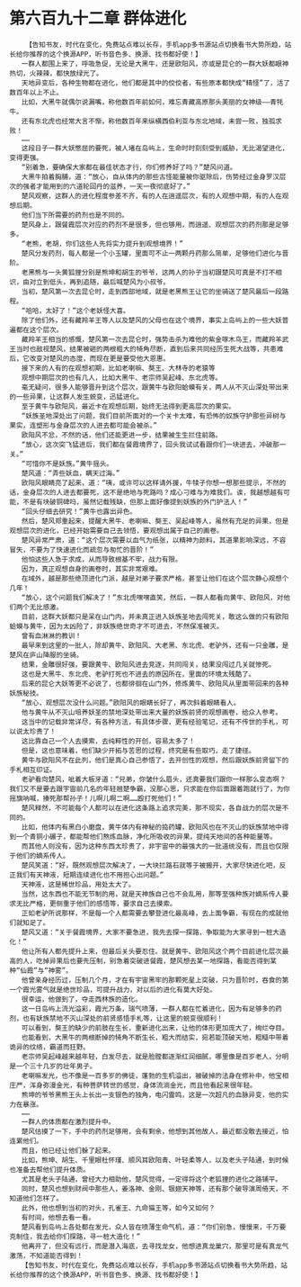 # 第六百九十二章 群体进化
        【告知书友，时代在变化，免费站点难以长存，手机app多书源站点切换看书大势所趋，站长给你推荐的这个换源APP，听书音色多、换源、找书都好使！】
       一群人都围上来了，呼吸急促，无论是大黑牛，还是欧阳风，亦或是昆仑的一群大妖都眼神热切，火辣辣，都快放绿光了。
       天地异变后，各种生物都在进化，他们都是其中的佼佼者，有些原本都快成“精怪”了，活了数百年以上不止。
       比如，大黑牛就偶尔说漏嘴，称他数百年前如何，难忘青藏高原那头美丽的女神级——青牦牛。
       还有东北虎也经常大言不惭，称他数百年来纵横西伯利亚与东北地域，未尝一败，独孤求败！
       ……
       这段日子一群大妖憋屈的要死，被人堵在岛屿上，生命时时刻刻受到威胁，无比渴望进化，变得更强。
       “别着急，要确保大家都在最佳状态才行，你们修养好了吗？”楚风问道。
       大黑牛拍着胸脯，道：“放心，自从体内的那些古怪能量被你驱除后，伤势经过金身罗汉层次的强者才能用到的六道轮回丹的滋养，一天一夜彻底好了。”
       楚风观察，这群人的进化程度参差不齐，有的人在逍遥层次，有的人观想中期，有的人在观想后期。
       他们当下所需要的药剂也是不同的。
       楚风身上，跟餐霞层次对应的药剂不是很多，但也够用，而逍遥、观想层次的药剂那是足够多。
       “老熊，老胡，你们这些人先将实力提升到观想境界！”
       楚风分发药剂，每人都是一个小玉罐，里面可不止一两颗丹药那么简单，足够他们进化与晋阶。
       老黑熊与一头黄狐狸分别是熊坤和胡生的爷爷，这两人的孙子当初跟楚风可真是不打不相识，由对立到低头，再到追随，最后喊楚风为小叔爷。
       当初，楚风第一次去昆仑时，走到西部地域，就是老黑熊王让它的坐骑送了楚风最后一段路程。
       “哈哈，太好了！”这个老妖怪大喜。
       除了他们外，还有藏羚羊王等人以及楚风的父母也在这个境界，事实上岛屿上的一些大妖普遍都在这个层次。
       藏羚羊王相当的感慨，楚风第一次去昆仑时，强势击杀为难他的紫金啄木鸟王，而藏羚羊武王当时也敌视楚风，结果被砸的两根粗大的犄角尽断，直到后来共同经历生死大战等，共患难后，它改变对楚风的态度，而现在更是要受他大恩惠。
       接下来的人有的在观想初期，比如老喇嘛、獒王、大林寺的老猿等
       观想中期层次的也有几人，比如大黑牛、老宗师吴起峰、东北虎等。
       毫无疑问，很多人能够晋升到这个层次，跟黄牛与欧阳蛤蟆有关，两人从不灭山深处带出来的一些异果，让这群人发生蜕变，迅猛进化。
       至于黄牛与欧阳风，最近卡在观想后期，始终无法得到更高层次的果实。
       “妖族圣地深处出了问题，我们目前所面对的一个关卡太难，有恐怖的奴族守护那些异树与果实，连塑形与金身层次的人进去都可能会被杀。”
       欧阳风不忿，不然的话，他们还能更进一步，结果被生生拦住前路。
       “放心，这次突飞猛进后，我们都在餐霞境界了，回头我试试看跟你们一块进去，冲破那一关。”
       “可惜你不是妖族。”黄牛摇头。
       楚风道：“弄些妖血，瞒天过海。”
       欧阳风眼睛亮了起来，道：“咦，或许可以这样请外援，牛犊子你想一想那些提示，不然的话，金身层次的人进去都要死，这不是绝地与死路吗？成心刁难与为难我们。诶，我越想越有可能，不是有块破铜碑吗，虽然记载残缺，但那上面好像提到妖族的外门护法人！”
       “回头仔细去研究！”黄牛也露出异色。
       然后，楚风郑重起来，提醒大黑牛、老喇嘛、獒王、吴起峰等人，虽然有充足的异果，但是观想层次的进化，已经开始需要自己去领悟，要观想出属于自己的画卷。
       楚风异常严肃，道：“这个层次需要以血气为纸张，以精神为颜料，其道果影响深远，不容冒失，不要为了快速进化而疏忽与匆忙的晋阶！”
       他怕这些人急于求成，从而导致根基不牢，战力有限。
       因为，真正观想自身的画卷时，其实非常艰难。
       在域外，越是那些绝顶进化门派，越是对弟子要求严格，甚至让他们在这个层次静心观想个几年！
       “放心，这个问题我们解决了！”东北虎嘿嘿直笑，然后，一群人都看向黄牛、欧阳风，对他们两个无比感激。
       目前，这群大妖都只是呆在山门内，并未真正进入妖族圣地去闯死关，敢这么做的只有欧阳蛤蟆与黄牛，因为太凶险了，非妖族绝世奇才不可进去，不然保准被灭。
       曾有血淋淋的教训！
       最早来到这里的一批人，除却黄牛、欧阳风、大老黑、东北虎、老驴外，还有一只金雕，是楚风在庐山降服的坐骑。
       结果，金雕很好强，要跟黄牛、欧阳风进去竞逐，共同闯关，结果没闯过几关就惨死。
       这也是大黑牛、东北虎、老驴打死也不进去的原因所在，里面的环境太残酷了。
       后来的昆仑大妖等更不必说了，也都徘徊在山门外，修炼黄牛、欧阳风从里面带回来的各种妖族秘技。
       “放心，观想层次没什么问题。”欧阳风的眼睛长好了，再次斜着眼睛看人。
       他与黄牛从不灭山培养妖圣的禁地深处带出来大量的妖族前贤的观想画卷，给众人参考。
       这当中的记载非常详尽，有各种方法，有具体步骤，更有经验笔记，还有不传世的手札，可以说太珍贵了！
       这比靠自己一个人去摸索，去纯粹性的开创，容易太多了！
       但是，这也意味着，他们缺少开拓与苦思的过程，终究是有些取巧，走了捷径。
       黄牛与欧阳风不在此列，他们是真心自己参悟了，去开创性的观想，然后跟妖族前贤留下的手札相互印证。
       老驴看向楚风，呲着大板牙道：“兄弟，你皱什么眉头，还真要我们跟你一样那么变态啊？我们又不是要去跟宇宙前几名的年轻翘楚争霸，没那心思，只求能在你后面跟着跑就行了，为你摇旗呐喊，揍死那帮孙子！儿啊儿啊二啊……殴打死他们！”
       楚风释然，不可能每个人都可以在进化这条路上追求完美，那不现实，各自战力的层次是不同的。
       比如，他体内有黑白小磨盘，黄牛体内有神秘的捣药罐，欧阳风也在不灭山的妖族禁地中得到一个青铜小碾子，都能帮他们熬炼血脉，净化所吸收的异果，提纯天地间的各种能量等。
       而其他人则没有，因为这种东西太珍贵了，非宇宙中的最强大的一批道统没有，而且也仅限于他们的嫡系传人。
       楚风笑道：“好，既然观想层次解决了，一大块拦路石就等于被搬开，大家尽快进化吧，反正我们有天神液，短期连续进化也不用担心出问题。”
       天神液，这是稀世珍品，用处太大了。
       当然，这东西也不能无节制的用，就是天神族自己也不会乱用，那等至强种族对嫡系传人要求无比严格，更侧重于他们的感悟等，要求自己去摸索。
       正如老驴所说那样，不是每一个人都需要去攀登进化最高峰，去上面争霸，有现在的成就他们就知足了。
       楚风又道：“关于餐霞境界，大家不要急进，我先去探一探路，争取能为大家寻到一桩大造化！”
       他让所有人都先提升上来，但最后关头要忍住。就是黄牛、欧阳风这个两个目前进化层次最高的人，吃掉异果后也要先压制，别急着突破进餐霞，楚风想去某一地探路，看能否得到某种“仙霞”与“神雾”。
       他曾亲身经历过，压制几个月，才在有宇宙黑牢的那颗死星上突破，只为晋阶时，吞食的第一个霞光雾气就是绝世珍品，可提升战力，对以后的进化有莫大好处。
       很幸运，他做到了，夺走西林族的造化。
       这一日岛屿上流光溢彩，霞光万条，瑞气喷薄，一群人都在忙着进化，因为有足够多的药剂，也有妖族禁地不灭山深处的前贤感悟手札等，让这里的蜕变很顺利！
       可以看到，獒王的缺少的前肢在生长，重新进化出来，让他的体形更加庞大了，绚烂夺目。
       也能看到，大黑牛的两根断掉的犄角不断生长，粗大而结实，宛若能顶破天地，粗糙中带着诡异的纹络，霸道而狂野。
       老宗师吴起峰越来越年轻，白发尽去，就是脸膛都逐渐红润细腻，哪里像是百岁老人，分明是一个三十几岁的壮年男子。
       老喇嘛发光，也不像是一百多岁的佛徒，蓬勃的生机溢出，被破掉的法身在修补中，他宝相庄严，浑身弥漫金光，有种菩萨转世的感觉，身体流淌金光，而且他看起来很年轻。
       熊坤的爷爷黑熊王头上长出一支银色的独角，电闪雷鸣，这是一次超凡的血脉异变，他的实力在暴涨。
       ……
       一群人的体质都在激烈提升中。
       楚风估摸了一下，手中的药剂足够用，会有剩余，他想到其他故人，最近都没敢去接近，怕连累他们。
       而且，他已经让他们躲了起来。
       比如，熊坤、胡生、千里眼杜怀瑾、顺风耳欧阳青、叶轻柔等人，以及老头子陆通，到时候也准备去帮他们提升体质。
       尤其是老头子陆通，曾经大力相助他，楚风觉得，一定得将这个老狐狸的进化之路铺平。
       同时，楚风也想到财阀中那些人，姜洛神、金刚、银翅天神等，还有那个破导演周倚天，不知道他们怎样了。
       此外，他也想到当初的对头，孔雀王、九命猫王等，如今又如何？
       有时间，他想去看一看。
       楚风看到岛屿上各处都在发光，众人皆在喷薄生命气机，道：“你们别急，慢慢来，千万要克制住，我去给你们探路，寻一桩大造化！”
       他离开了，但没有远行，而是潜入海底，去寻找龙女，他想进真龙巢穴，那里可是有真龙气激荡，不知道能否得到！
       【告知书友，时代在变化，免费站点难以长存，手机app多书源站点切换看书大势所趋，站长给你推荐的这个换源APP，听书音色多、换源、找书都好使！】
